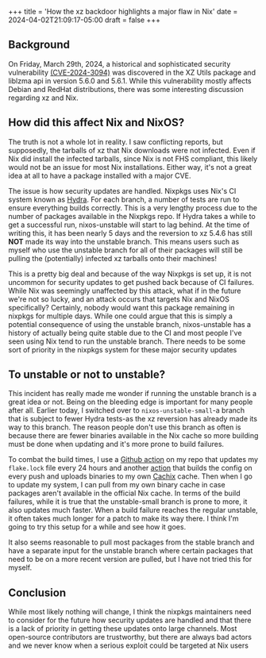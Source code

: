 +++
title = 'How the xz backdoor highlights a major flaw in Nix'
date = 2024-04-02T21:09:17-05:00
draft = false
+++

## Background

On Friday, March 29th, 2024, a historical and sophisticated security vulnerability [(CVE-2024-3094)](https://nvd.nist.gov/vuln/detail/CVE-2024-3094) was discovered in the XZ Utils package and liblzma api in version 5.6.0 and 5.6.1. While this vulnerability mostly affects Debian and RedHat distributions, there was some interesting discussion regarding xz and Nix.

## How did this affect Nix and NixOS?

The truth is not a whole lot in reality. I saw conflicting reports, but supposedly, the tarballs of xz that Nix downloads were not infected. Even if Nix did install the infected tarballs, since Nix is not FHS compliant, this likely would not be an issue for most Nix installations. Either way, it's not a great idea at all to have a package installed with a major CVE. 

The issue is how security updates are handled. Nixpkgs uses Nix's CI system known as [Hydra](https://github.com/NixOS/hydra). For each branch, a number of tests are run to ensure everything builds correctly. This is a very lengthy process due to the number of packages available in the Nixpkgs repo. If Hydra takes a while to get a successful run, nixos-unstable will start to lag behind. At the time of writing this, it has been nearly 5 days and the reversion to xz 5.4.6 has still **NOT** made its way into the unstable branch. This means users such as myself who use the unstable branch for all of their packages will still be pulling the (potentially) infected xz tarballs onto their machines!

This is a pretty big deal and because of the way Nixpkgs is set up, it is not uncommon for security updates to get pushed back because of CI failures. While Nix was seemingly unaffected by this attack, what if in the future we're not so lucky, and an attack occurs that targets Nix and NixOS specifically? Certainly, nobody would want this package remaining in nixpkgs for multiple days. While one could argue that this is simply a potential consequence of using the unstable branch, nixos-unstable has a history of actually being quite stable due to the CI and most people I've seen using Nix tend to run the unstable branch. There needs to be some sort of priority in the nixpkgs system for these major security updates

## To unstable or not to unstable?
This incident has really made me wonder if running the unstable branch is a great idea or not. Being on the bleeding edge is important for many people after all. Earlier today, I switched over to `nixos-unstable-small`-a branch that is subject to fewer Hydra tests-as the xz reversion has already made its way to this branch. The reason people don't use this branch as often is because there are fewer binaries available in the Nix cache so more building must be done when updating and it's more prone to build failures. 

To combat the build times, I use a [Github action](https://github.com/shadeyg56/nixos-config/blob/master/.github/workflows/update-flake.yml) on my repo that updates my `flake.lock` file every 24 hours and another [action](https://github.com/shadeyg56/nixos-config/blob/master/.github/workflows/build-nix.yml) that builds the config on every push and uploads binaries to my own [Cachix](https://www.cachix.org/) cache. Then when I go to update my system, I can pull from my own binary cache in case packages aren't available in the official Nix cache. 
In terms of the build failures, while it is true that the unstable-small branch is prone to more, it also updates much faster. When a build failure reaches the regular unstable, it often takes much longer for a patch to make its way there. I think I'm going to try this setup for a while and see how it goes.

It also seems reasonable to pull most packages from the stable branch and have a separate input for the unstable branch where certain packages that need to be on a more recent version are pulled, but I have not tried this for myself.

## Conclusion
While most likely nothing will change, I think the nixpkgs maintainers need to consider for the future how security updates are handled and that there is a lack of priority in getting these updates onto large channels. Most open-source contributors are trustworthy, but there are always bad actors and we never know when a serious exploit could be targeted at Nix users
